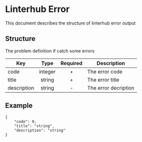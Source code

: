 # Linterhub Error
This document describes the structure of linterhub error output
## Structure
The problem definition if catch some errors

|Key|Type|Required|Description|
|-|:-:|:-:|-|
|code|integer|+|The error code|
|title|string|+|The error title|
|description|string|-|The error decription|
## Example
```
{
    "code": 0,
    "title": "string",
    "description": "string"
}
```